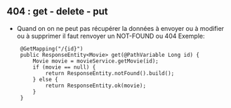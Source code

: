 ## 404 : get - delete - put

- Quand on on ne peut pas récupérer la données à envoyer ou à modifier ou à supprimer
  il faut renvoyer un NOT-FOUND ou 404
  Exemple:
  ```
   @GetMapping("/{id}")
   public ResponseEntity<Movie> get(@PathVariable Long id) {
       Movie movie = movieService.getMovie(id);
       if (movie == null) {
           return ResponseEntity.notFound().build();
       } else {
           return ResponseEntity.ok(movie);
       }
   }
  ```
